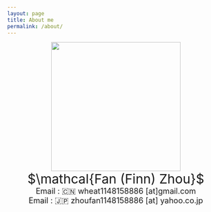 ```yaml
---
layout: page
title: About me
permalink: /about/
---
```


<div align=center><img src="{{ site.baseurl }}/assets/About_Me/Me_Rect_2023.jpg" width="300"></div>

<div align=center style="font-size: 30px;">$\mathcal{Fan (Finn) Zhou}$</div>

<div align=center style="font-size: 18px;"> Email : 🇨🇳 wheat1148158886 [at]gmail.com</div>
<div align=center style="font-size: 18px;"> Email : 🇯🇵 zhoufan1148158886 [at] yahoo.co.jp</div>



